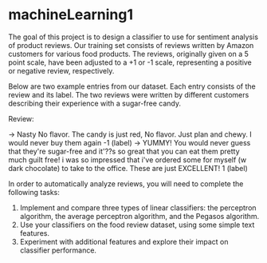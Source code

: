 # machineLearning1
The goal of this project is to design a classifier to use for sentiment analysis of product reviews. Our training set consists of reviews written by Amazon customers for various food products. The reviews, originally given on a 5 point scale, have been adjusted to a +1 or -1 scale, representing a positive or negative review, respectively.

Below are two example entries from our dataset. Each entry consists of the review and its label. The two reviews were written by different customers describing their experience with a sugar-free candy.

Review:

-> Nasty No flavor. The candy is just red, No flavor. Just plan and chewy. I would never buy them again	 -1 (label)
-> YUMMY! You would never guess that they're sugar-free and it'??s so great that you can eat them pretty much guilt free! i was so impressed that i've ordered some for myself (w dark chocolate) to take to the office. These are just EXCELLENT!	 1 (label)

In order to automatically analyze reviews, you will need to complete the following tasks:
1. Implement and compare three types of linear classifiers: the perceptron algorithm, the average perceptron algorithm, and the Pegasos algorithm.
2. Use your classifiers on the food review dataset, using some simple text features.
3. Experiment with additional features and explore their impact on classifier performance.
